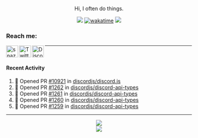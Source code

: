 

<div align=center>

Hi, I often do things.

![](https://komarev.com/ghpvc/?username=Snazzah&label=profile+views&color=fc2929) [![wakatime](https://wakatime.com/badge/user/eae27c19-37ad-4824-a6fc-801fed66e5b2.svg)](https://wakatime.com/@eae27c19-37ad-4824-a6fc-801fed66e5b2)
![](https://hit.yhype.me/github/profile?account_id=7025343)
  
</div>

[website]: https://snazzah.com/
[twitter]: https://twitter.com/Snazzah
[discord]: https://snaz.in/discord
[twitch]: https://twitch.tv/SnazzahGuy


### Reach me:

[<img align="left" alt="snazzah.com" width="32px" src="https://api.iconify.design/bi:globe.svg?color=%23fc2929&height=32" />][website]
[<img align="left" alt="Twitter" width="32px" src="https://api.iconify.design/simple-icons:twitter.svg?color=%23fc2929&height=32" />][twitter]
[<img align="left" alt="Discord" width="32px" src="https://api.iconify.design/simple-icons:discord.svg?color=%23fc2929&height=32" />][discord]

---

<br/>



####  Recent Activity

<!--START_SECTION:activity-->
1. 💪 Opened PR [#10921](https://github.com/discordjs/discord.js/pull/10921) in [discordjs/discord.js](https://github.com/discordjs/discord.js)
2. 💪 Opened PR [#1262](https://github.com/discordjs/discord-api-types/pull/1262) in [discordjs/discord-api-types](https://github.com/discordjs/discord-api-types)
3. 💪 Opened PR [#1261](https://github.com/discordjs/discord-api-types/pull/1261) in [discordjs/discord-api-types](https://github.com/discordjs/discord-api-types)
4. 💪 Opened PR [#1260](https://github.com/discordjs/discord-api-types/pull/1260) in [discordjs/discord-api-types](https://github.com/discordjs/discord-api-types)
5. 💪 Opened PR [#1259](https://github.com/discordjs/discord-api-types/pull/1259) in [discordjs/discord-api-types](https://github.com/discordjs/discord-api-types)
<!--END_SECTION:activity-->

---

<div align="center">
  <img align="center" src="https://github-readme-stats.vercel.app/api?username=Snazzah&show_icons=true&count_private=true&hide_border=true&icon_color=fff&bg_color=852121&title_color=fff&text_color=fff" />
</div>
<div align="center">
  <a href="https://wakatime.com/@Snazzah">
    <img align="center" src="https://github-readme-stats.vercel.app/api/wakatime?username=Snazzah&layout=compact&custom_title=Weekly%20Development%20Breakdown&hide_border=true&icon_color=fff&bg_color=852121&title_color=fff&text_color=fff" />
  </a>
</div>
